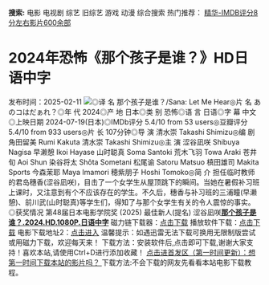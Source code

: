 **搜索:** 电影 电视剧 综艺 旧综艺 游戏 动漫 综合搜索 热门推荐： [精华-IMDB评分8分左右影片600余部](https://www.dytt8.com/html/gndy/jddy/20160320/50510.html)
# 2024年恐怖《那个孩子是谁？》HD日语中字
发布时间：2025-02-11 
![](https://img9.doubanio.com/view/photo/l_ratio_poster/public/p2908831719.jpg)◎译 名 那个孩子是谁？/Sana: Let Me Hear◎片 名 あのコはだぁれ？◎年 代 2024◎产 地 日本◎类 别 恐怖◎语 言 日语◎字 幕 中文◎上映日期 2024-07-19(日本)◎IMDb评分 5.4/10 from 53 users◎豆瓣评分 5.4/10 from 933 users◎片 长 107分钟◎导 演 清水崇 Takashi Shimizu◎编 剧 角田留美 Rumi Kakuta 清水崇 Takashi Shimizu◎主 演 涩谷凪咲 Shibuya Nagisa 早濑憩 Ikoi Hayase 山时聪真 Soma Santoki 荒木飞羽 Towa Araki 苍井旬 Aoi Shun 染谷将太 Shôta Sometani 松尾谕 Satoru Matsuo 槙田雄司 Makita Sports 今森茉耶 Maya Imamori 穂紫朋子 Hoshi Tomoko◎简 介 担任临时教师的君岛穗香(涩谷凪咲)，目击了一个女学生从屋顶跳下的瞬间。当她在暑假补习班上课时，又注意到有个不应该存在的学生。不久后，穗香与补习班的三浦瞳(早濑憩)、前川武(山时聪真)等学生们，得知了与那个女学生有关的令人震惊的事实。◎获奖情况 第48届日本电影学院奖 (2025) 最佳新人(提名) 涩谷凪咲[**那个孩子是谁？.2024.HD.1080P.日语中字**](magnet:?xt=urn:btih:11cead152f0ee00b6f520331f20b83263a594a42&dn=%e9%98%b3%e5%85%89%e7%94%b5%e5%bd%b1dygod.org.%e9%82%a3%e4%b8%aa%e5%ad%a9%e5%ad%90%e6%98%af%e8%b0%81%ef%bc%9f.2024.HD.1080P.%e6%97%a5%e8%af%ad%e4%b8%ad%e5%ad%97.mkv&tr=udp%3a%2f%2ftracker.opentrackr.org%3a1337%2fannounce&tr=udp%3a%2f%2fexodus.desync.com%3a6969%2fannounce) 磁力链下载器：[点击下载](https://dygod.org/js/bt.htm "qBittorrent") 播放软件下载：[点击下载](https://dygod.org/js/player.htm "PotPlayer") 电影下载地址2：[点击进入](https://dygod.org/ "阳光电影") 温馨提示：如遇迅雷无法下载可换用无限制版尝试或用磁力下载，欢迎每天来！  下载方法：安装软件后,点击即可下载,谢谢大家支持！喜欢本站,请使用Ctrl+D进行添加收藏！ [点击进首发区（第一时间更新）：想第一时间下载本站的影片吗？ ](https://www.ygdy8.net/)下载方法:不会下载的网友先看看本站电影下载教程。